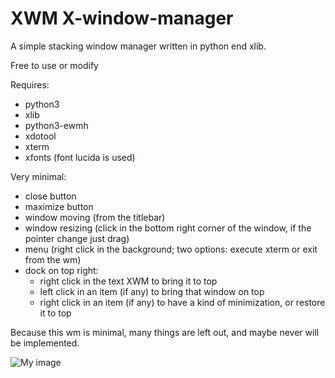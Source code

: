 # XWM X-window-manager
A simple stacking window manager written in python end xlib.

Free to use or modify

Requires:
- python3
- xlib
- python3-ewmh
- xdotool
- xterm
- xfonts (font lucida is used)

Very minimal:
- close button
- maximize button
- window moving (from the titlebar)
- window resizing (click in the bottom right corner of the window, if the pointer change just drag)
- menu (right click in the background; two options: execute xterm or exit from the wm)
- dock on top right:
    - right click in the text XWM to bring it to top
    - left click in an item (if any) to bring that window on top
    - right click in an item (if any) to have a kind of minimization, or restore it to top

Because this wm is minimal, many things are left out, and maybe never will be implemented.

![My image](https://github.com/frank038/XWM-X-window-manager-/blob/main/screenshot.png)
